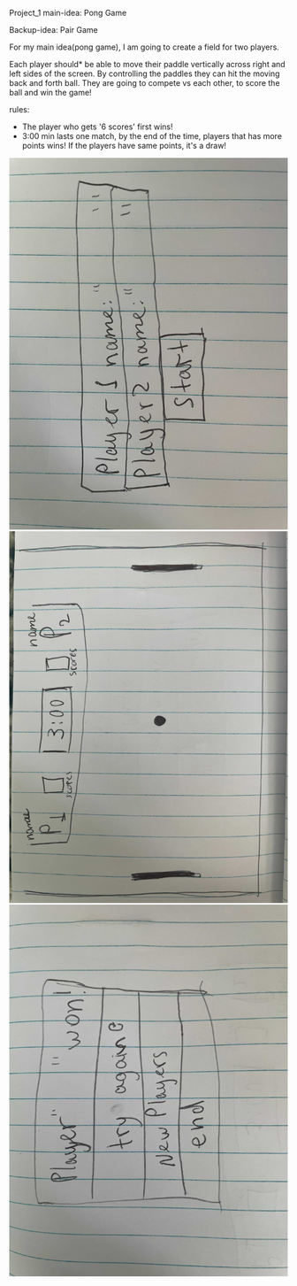 <!-- should be in the root of project ( 1 level up ) -->
<!-- doing so is best practice, github will pick it up and display it by default on your page instead of a user having to go look for it - many won't -->

<!-- our readme's are super important, especially when we start sharing our work with potential employers. so we should definitely put more effort in here  -->
<!-- because i can't stress it enough -->
<!-- READMES ARE IMPORTANT -->

<!-- using some markdown goodness : https://www.markdownguide.org/cheat-sheet/ -->
<!-- make it a header -->
Project_1
main-idea: Pong Game
<!-- remove back up idea, you made pong - own it -->
Backup-idea: Pair Game
<!-- rewrite this sentence to be 'This is x for y' -->
<!-- it's no longer a proposal - you did the thing -->
For my main idea(pong game), I am going to create a field for two players. 

<!-- while your working in here add a screenshot of your deployed app! (HERE)-->

<!-- change the user stories to follow best practice ( current tense, as i play i want to move my paddle vertically etc.) -->
<!-- try and break up the user stories so that you have at least 6, its totally ok to have 1 for moving the paddle, another for deflecting the ball, another for keeping score, etc.   -->
<!-- this is because our user stories should reflect our development tasks / process, so each user story is a check point / mini goal for us to hit along the way   -->
<!-- not a bad idea to be making commits as we hit our user stories as well - will increase your commit # to be closer to best practices / expected professionalism -->

<!-- label them as user stories -->
<!-- mind your spelling  -->
Each player should* be able to move their paddle vertically across right and left sides 
of the screen. By controlling the paddles they can hit the moving back and forth ball.
They are going to compete vs each other, to score the ball and win the game!
<!-- bling up your markdown with headers and sections -->
rules: 
- The player who gets '6 scores' first wins!
- 3:00 min lasts one match, by the end of the time, players that has more points wins!
If the players have same points, it's a draw!
<!-- add alt text to your images ( inside the []'s ) -->
<!-- rotate your pictures !  -->
<!-- when you move this file you will have to change the path for these images, leave them behind in the readme file, but do us all a favor and rename it to something like readmeAssets or readmePictures ( 1: it's more descriptive, 2: no spaces will make the pathing easier for you) -->
![](1.jpg)
![](2.jpg)
![](3.jpg)
